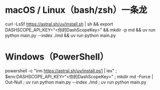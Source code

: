 # macOS / Linux（bash/zsh）一条龙


curl -LsSf https://astral.sh/uv/install.sh
 | sh &&
export DASHSCOPE_API_KEY="<你的DashScopeKey>" &&
mkdir -p md &&
uv run python main.py --index ./md &&
uv run python main.py

# Windows（PowerShell）


powershell -c "irm https://astral.sh/uv/install.ps1
 | iex" ; $env:DASHSCOPE_API_KEY="<你的DashScopeKey>" ;
mkdir md -Force | Out-Null ; uv run python main.py --index ./md ;
uv run python main.py